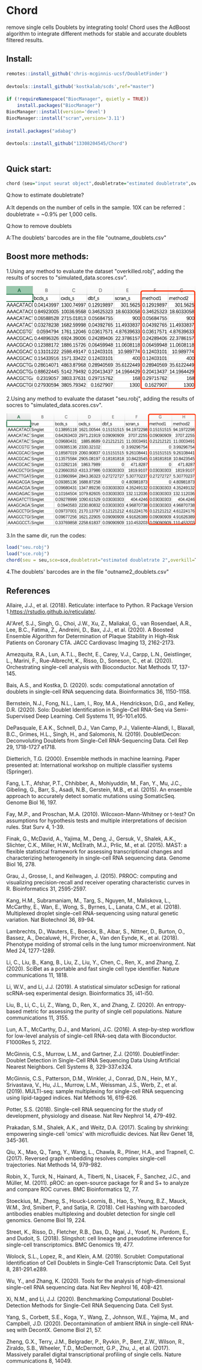 # Chord
remove single cells Doublets by integrating tools! 
Chord uses the AdBoost algorithm to integrate different methods for stable and accurate doublets filtered results. 

## Install:
```R
remotes::install_github('chris-mcginnis-ucsf/DoubletFinder') 

devtools::install_github('kostkalab/scds',ref="master")

if (!requireNamespace("BiocManager", quietly = TRUE))
    install.packages("BiocManager")
BiocManager::install(version='devel')
BiocManager::install("scran",version='3.11')

install.packages("adabag")

devtools::install_github("13308204545/Chord") 
   
```
## Quick start:
```R
chord（seu="input seurat object",doubletrate="estimated doubletrate",overkill=T,outname="the name you want"）
```
Q:how to estimate doubletrate? 

A:It depends on the number of cells in the sample. 10X can be referred：doubletrate = ~0.9% per 1,000 cells.  

Q:how to remove doublets 

A:The doublets' barcodes are in the file "outname_doublets.csv" 

## Boost more methods:
1.Using any method to evaluate the dataset "overkilled.robj", adding the results of socres to "simulated_data.scores.csv".

![image](https://github.com/13308204545/Chord/blob/main/pictures/readme1.png)

2.Using any method to evaluate the dataset "seu.robj", adding the results of socres to "simulated_data.scores.csv".

![image](https://github.com/13308204545/Chord/blob/main/pictures/readme2.png)

3.In the same dir, run the codes:
```R
load("seu.robj")
load("sce.robj")
chord(seu = seu,sce=sce,doubletrat="estimated doubletrate 2",overkill=T,outname="the name you want 2",addmethods1 ="real_data.scores.csv",addmethods2 = "simulated_data.scores.csv" )
```

4.The doublets' barcodes are in the file "outname2_doublets.csv" 

## References

Allaire, J.J., et al. (2018). Reticulate: interface to Python. R Package Version 1.https://rstudio.github.io/reticulate/.

Al'Aref, S.J., Singh, G., Choi, J.W., Xu, Z., Maliakal, G., van Rosendael, A.R., Lee, B.C., Fatima, Z., Andreini, D., Bax, J.J., et al. (2020). A Boosted Ensemble Algorithm for Determination of Plaque Stability in High-Risk Patients on Coronary CTA. JACC Cardiovasc Imaging 13, 2162-2173.

Amezquita, R.A., Lun, A.T.L., Becht, E., Carey, V.J., Carpp, L.N., Geistlinger, L., Marini, F., Rue-Albrecht, K., Risso, D., Soneson, C., et al. (2020). Orchestrating single-cell analysis with Bioconductor. Nat Methods 17, 137-145.

Bais, A.S., and Kostka, D. (2020). scds: computational annotation of doublets in single-cell RNA sequencing data. Bioinformatics 36, 1150-1158.

Bernstein, N.J., Fong, N.L., Lam, I., Roy, M.A., Hendrickson, D.G., and Kelley, D.R. (2020). Solo: Doublet Identification in Single-Cell RNA-Seq via Semi-Supervised Deep Learning. Cell Systems 11, 95-101.e105.

DePasquale, E.A.K., Schnell, D.J., Van Camp, P.J., Valiente-Alandi, I., Blaxall, B.C., Grimes, H.L., Singh, H., and Salomonis, N. (2019). DoubletDecon: Deconvoluting Doublets from Single-Cell RNA-Sequencing Data. Cell Rep 29, 1718-1727 e1718.

Dietterich, T.G. (2000). Ensemble methods in machine learning. Paper presented at: International workshop on multiple classifier systems (Springer).

Fang, L.T., Afshar, P.T., Chhibber, A., Mohiyuddin, M., Fan, Y., Mu, J.C., Gibeling, G., Barr, S., Asadi, N.B., Gerstein, M.B., et al. (2015). An ensemble approach to accurately detect somatic mutations using SomaticSeq. Genome Biol 16, 197.

Fay, M.P., and Proschan, M.A. (2010). Wilcoxon-Mann-Whitney or t-test? On assumptions for hypothesis tests and multiple interpretations of decision rules. Stat Surv 4, 1-39.

Finak, G., McDavid, A., Yajima, M., Deng, J., Gersuk, V., Shalek, A.K., Slichter, C.K., Miller, H.W., McElrath, M.J., Prlic, M., et al. (2015). MAST: a flexible statistical framework for assessing transcriptional changes and characterizing heterogeneity in single-cell RNA sequencing data. Genome Biol 16, 278.

Grau, J., Grosse, I., and Keilwagen, J. (2015). PRROC: computing and visualizing precision-recall and receiver operating characteristic curves in R. Bioinformatics 31, 2595-2597.

Kang, H.M., Subramaniam, M., Targ, S., Nguyen, M., Maliskova, L., McCarthy, E., Wan, E., Wong, S., Byrnes, L., Lanata, C.M., et al. (2018). Multiplexed droplet single-cell RNA-sequencing using natural genetic variation. Nat Biotechnol 36, 89-94.

Lambrechts, D., Wauters, E., Boeckx, B., Aibar, S., Nittner, D., Burton, O., Bassez, A., Decaluwé, H., Pircher, A., Van den Eynde, K., et al. (2018). Phenotype molding of stromal cells in the lung tumor microenvironment. Nat Med 24, 1277-1289.

Li, C., Liu, B., Kang, B., Liu, Z., Liu, Y., Chen, C., Ren, X., and Zhang, Z. (2020). SciBet as a portable and fast single cell type identifier. Nature communications 11, 1818.

Li, W.V., and Li, J.J. (2019). A statistical simulator scDesign for rational scRNA-seq experimental design. Bioinformatics 35, i41-i50.

Liu, B., Li, C., Li, Z., Wang, D., Ren, X., and Zhang, Z. (2020). An entropy-based metric for assessing the purity of single cell populations. Nature communications 11, 3155.

Lun, A.T., McCarthy, D.J., and Marioni, J.C. (2016). A step-by-step workflow for low-level analysis of single-cell RNA-seq data with Bioconductor. F1000Res 5, 2122.

McGinnis, C.S., Murrow, L.M., and Gartner, Z.J. (2019). DoubletFinder: Doublet Detection in Single-Cell RNA Sequencing Data Using Artificial Nearest Neighbors. Cell Systems 8, 329-337.e324.

McGinnis, C.S., Patterson, D.M., Winkler, J., Conrad, D.N., Hein, M.Y., Srivastava, V., Hu, J.L., Murrow, L.M., Weissman, J.S., Werb, Z., et al. (2019). MULTI-seq: sample multiplexing for single-cell RNA sequencing using lipid-tagged indices. Nat Methods 16, 619-626.

Potter, S.S. (2018). Single-cell RNA sequencing for the study of development, physiology and disease. Nat Rev Nephrol 14, 479-492.

Prakadan, S.M., Shalek, A.K., and Weitz, D.A. (2017). Scaling by shrinking: empowering single-cell 'omics' with microfluidic devices. Nat Rev Genet 18, 345-361.

Qiu, X., Mao, Q., Tang, Y., Wang, L., Chawla, R., Pliner, H.A., and Trapnell, C. (2017). Reversed graph embedding resolves complex single-cell trajectories. Nat Methods 14, 979-982.

Robin, X., Turck, N., Hainard, A., Tiberti, N., Lisacek, F., Sanchez, J.C., and Müller, M. (2011). pROC: an open-source package for R and S+ to analyze and compare ROC curves. BMC Bioinformatics 12, 77.

Stoeckius, M., Zheng, S., Houck-Loomis, B., Hao, S., Yeung, B.Z., Mauck, W.M., 3rd, Smibert, P., and Satija, R. (2018). Cell Hashing with barcoded antibodies enables multiplexing and doublet detection for single cell genomics. Genome Biol 19, 224.

Street, K., Risso, D., Fletcher, R.B., Das, D., Ngai, J., Yosef, N., Purdom, E., and Dudoit, S. (2018). Slingshot: cell lineage and pseudotime inference for single-cell transcriptomics. BMC Genomics 19, 477.

Wolock, S.L., Lopez, R., and Klein, A.M. (2019). Scrublet: Computational Identification of Cell Doublets in Single-Cell Transcriptomic Data. Cell Syst 8, 281-291.e289.

Wu, Y., and Zhang, K. (2020). Tools for the analysis of high-dimensional single-cell RNA sequencing data. Nat Rev Nephrol 16, 408-421.

Xi, N.M., and Li, J.J. (2020). Benchmarking Computational Doublet-Detection Methods for Single-Cell RNA Sequencing Data. Cell Syst.

Yang, S., Corbett, S.E., Koga, Y., Wang, Z., Johnson, W.E., Yajima, M., and Campbell, J.D. (2020). Decontamination of ambient RNA in single-cell RNA-seq with DecontX. Genome Biol 21, 57.

Zheng, G.X., Terry, J.M., Belgrader, P., Ryvkin, P., Bent, Z.W., Wilson, R., Ziraldo, S.B., Wheeler, T.D., McDermott, G.P., Zhu, J., et al. (2017). Massively parallel digital transcriptional profiling of single cells. Nature communications 8, 14049.

